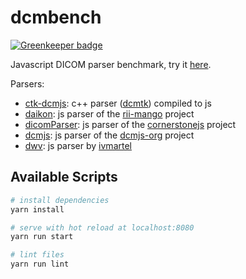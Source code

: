 # dcmbench

[![Greenkeeper badge](https://badges.greenkeeper.io/ivmartel/dcmbench.svg)](https://greenkeeper.io/)

Javascript DICOM parser benchmark, try it [here](http://ivmartel.github.io/dcmbench).

Parsers:
* [ctk-dcmjs](https://github.com/commontk/dcmjs): c++ parser ([dcmtk](http://dicom.offis.de/dcmtk.php.en)) compiled to js
* [daikon](https://github.com/rii-mango/Daikon): js parser of the [rii-mango](https://github.com/rii-mango) project
* [dicomParser](https://github.com/cornerstonejs/dicomParser): js parser of the [cornerstonejs](https://github.com/cornerstonejs) project
* [dcmjs](https://github.com/dcmjs-org/dcmjs): js parser of the [dcmjs-org](https://github.com/dcmjs-org) project
* [dwv](https://github.com/ivmartel/dwv): js parser by [ivmartel](https://github.com/ivmartel)

## Available Scripts

``` bash
# install dependencies
yarn install

# serve with hot reload at localhost:8080
yarn run start

# lint files
yarn run lint
```
